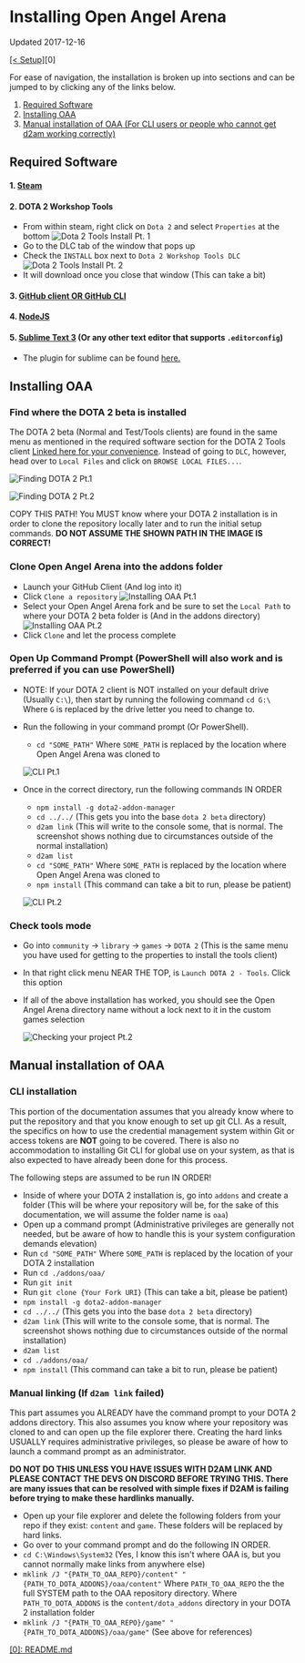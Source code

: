 # Installing Open Angel Arena

Updated 2017-12-16

[\[< Setup\]](./)[0]

For ease of navigation, the installation is broken up into sections and can be jumped to by clicking any of the links below.

1. [Required Software](#required-software)
2. [Installing OAA](#installing-oaa)
3. [Manual installation of OAA (For CLI users or people who cannot get d2am working correctly)](#manual-installation-of-oaa)

## Required Software

#### 1. **[Steam](http://steampowered.com)**
#### 2. DOTA 2 Workshop Tools
- From within steam, right click on `Dota 2` and select `Properties` at the bottom
  ![Dota 2 Tools Install Pt. 1](../.images/OAA_Install_D2Tools_1.png)
- Go to the DLC tab of the window that pops up
- Check the `INSTALL` box next to `Dota 2 Workshop Tools DLC`
  ![Dota 2 Tools Install Pt. 2](../.images/OAA_Install_D2Tools_2.png)
- It will download once you close that window (This can take a bit)
#### 3. [GitHub client OR GitHub CLI](http://desktop.github.com/)
#### 4. [NodeJS](http://nodejs.org)
#### 5. [Sublime Text 3](http://www.sublimetext.com/) (Or any other text editor that supports `.editorconfig`)
- The plugin for sublime can be found [here.](https://github.com/sindresorhus/editorconfig-sublime)

## Installing OAA
### Find where the DOTA 2 beta is installed

The DOTA 2 beta (Normal and Test/Tools clients) are found in the same menu as mentioned in the required software section for the DOTA 2 Tools client [Linked here for your convenience](#2-dota-2-workshop-tools).  Instead of going to `DLC`, however, head over to `Local Files` and click on `BROWSE LOCAL FILES...`.

  ![Finding DOTA 2 Pt.1](../.images/Installing_Find_Dota2_1.png)
  
  ![Finding DOTA 2 Pt.2](../.images/Installing_Find_Dota2_2.png)
  
COPY THIS PATH!  You MUST know where your DOTA 2 installation is in order to clone the repository locally later and to run the initial setup commands.  **DO NOT ASSUME THE SHOWN PATH IN THE IMAGE IS CORRECT!**

### Clone Open Angel Arena into the addons folder

- Launch your GitHub Client (And log into it)
- Click `Clone a repository`
  ![Installing OAA Pt.1](../.images/Installation_Clone_1.png)
- Select your Open Angel Arena fork and be sure to set the `Local Path` to where your DOTA 2 beta folder is (And in the addons directory)
  ![Installing OAA Pt.2](../.images/Installation_Clone_2.png)
- Click `Clone` and let the process complete

### Open Up Command Prompt (PowerShell will also work and is preferred if you can use PowerShell)

- NOTE: If your DOTA 2 client is NOT installed on your default drive (Usually `C:\`), then start by running the following command `cd G:\` Where `G` is replaced by the drive letter you need to change to.
- Run the following in your command prompt (Or PowerShell).
  - `cd "SOME_PATH"` Where `SOME_PATH` is replaced by the location where Open Angel Arena was cloned to
  
  ![CLI Pt.1](../.images/Installation_CLI_1.png)
  
- Once in the correct directory, run the following commands IN ORDER
  - `npm install -g dota2-addon-manager`
  - `cd ../../` (This gets you into the base `dota 2 beta` directory)
  - `d2am link` (This will write to the console some, that is normal.  The screenshot shows nothing due to circumstances outside of the normal installation)
  - `d2am list`
  - `cd "SOME_PATH"` Where `SOME_PATH` is replaced by the location where Open Angel Arena was cloned to
  - `npm install` (This command can take a bit to run, please be patient)
  
  ![CLI Pt.2](../.images/Installation_CLI_2.png)

### Check tools mode

- Go into `community` -> `library` -> `games` -> `DOTA 2` (This is the same menu you have used for getting to the properties to install the tools client)
- In that right click menu NEAR THE TOP, is `Launch DOTA 2 - Tools`.  Click this option
- If all of the above installation has worked, you should see the Open Angel Arena directory name without a lock next to it in the custom games selection

  ![Checking your project Pt.2](../.images/Installation_Check_1.png)

## Manual installation of OAA
### CLI installation

This portion of the documentation assumes that you already know where to put the repository and that you know enough to set up git CLI.  As a result, the specifics on how to use the credential management system within Git or access tokens are **NOT** going to be covered.  There is also no accommodation to installing Git CLI for global use on your system, as that is also expected to have already been done for this process.

The following steps are assumed to be run IN ORDER!

- Inside of where your DOTA 2 installation is, go into `addons` and create a folder (This will be where your repository will be, for the sake of this documentation, we will assume the folder name is `oaa`)
- Open up a command prompt (Administrative privileges are generally not needed, but be aware of how to handle this is your system configuration demands elevation)
- Run `cd "SOME_PATH"` Where `SOME_PATH` is replaced by the location of your DOTA 2 installation
- Run `cd ./addons/oaa/`
- Run `git init`
- Run `git clone {Your Fork URI}` (This can take a bit, please be patient)
- `npm install -g dota2-addon-manager`
- `cd ../../` (This gets you into the base `dota 2 beta` directory)
- `d2am link` (This will write to the console some, that is normal.  The screenshot shows nothing due to circumstances outside of the normal installation)
- `d2am list`
- `cd ./addons/oaa/`
- `npm install` (This command can take a bit to run, please be patient)

### Manual linking (If `d2am link` failed)

This part assumes you ALREADY have the command prompt to your DOTA 2 addons directory.  This also assumes you know where your repository was cloned to and can open up the file explorer there.  Creating the hard links USUALLY requires administrative privileges, so please be aware of how to launch a command prompt as an administrator.

**DO NOT DO THIS UNLESS YOU HAVE ISSUES WITH D2AM LINK AND PLEASE CONTACT THE DEVS ON DISCORD BEFORE TRYING THIS.  There are many issues that can be resolved with simple fixes if D2AM is failing before trying to make these hardlinks manually.**

- Open up your file explorer and delete the following folders from your repo if they exist: `content` and `game`.  These folders will be replaced by hard links.
- Go over to your command prompt and do the following IN ORDER.
- `cd C:\Windows\System32` (Yes, I know this isn't where OAA is, but you cannot normally make links from anywhere else)
- `mklink /J "{PATH_TO_OAA_REPO}/content" "{PATH_TO_DOTA_ADDONS}/oaa/content"` Where `PATH_TO_OAA_REPO` the the full SYSTEM path to the OAA repository directory.  Where `PATH_TO_DOTA_ADDONS` is the `content/dota_addons` directory in your DOTA 2 installation folder
- `mklink /J "{PATH_TO_OAA_REPO}/game" "{PATH_TO_DOTA_ADDONS}/oaa/game"` (See above for references)

[[0]: README.md](./README.md)

